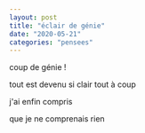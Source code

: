 ```yaml
---
layout: post
title: "éclair de génie"
date: "2020-05-21"
categories: "pensees"
---
```


coup de génie !  

tout est devenu si clair tout à coup  

j'ai enfin compris  

que je ne comprenais rien
